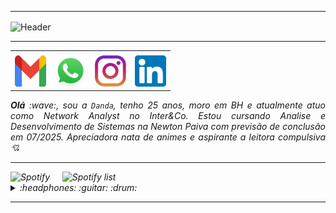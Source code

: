 
-----
<div>
<img align="center" alt="Header" src="https://github.com/ayandraa/ayandraa/blob/main/img/header2.png?raw=true"/>
</div>

-----

<div align="center">
<table>
<tr>
 <td align="center" colspan="11"></td>
</tr> 
<tr>
<td><a href="mailto:ayandrasuellen@gmail.com" target="_blank"><img src="https://github.com/ayandraa/ayandraa/blob/main/img/gmail3.png?raw=true" width="50px" height="50px"/></a>
</td>
<td><a href="https://wa.me/5531997265835" target="_blank"><img src="https://github.com/ayandraa/ayandraa/blob/main/img/wpp2.png?raw=true" width="50px" height="50px"/></a>
</td>
<td><a href="https://www.instagram.com/dandahatake/" target="_blank"><img src="https://github.com/ayandraa/ayandraa/blob/main/img/insta2.png?raw=true" width="50px" height="50px"/></a>
</td>
<td><a href="https://www.linkedin.com/in/ayandraa/" target="_blank"><img src="https://github.com/ayandraa/ayandraa/blob/main/img/linkedin2.png?raw=true" width="50px" height="50px"/></a>
</td>
</table>

</div>
<div align="justify">
<i><b>Olá</b> :wave:, sou a <code>Danda</code>, tenho 25 anos, moro em BH e atualmente atuo como Network Analyst no Inter&Co. Estou cursando Analise e Desenvolvimento de Sistemas na Newton Paiva com previsão de conclusão em 07/2025. Apreciadora nata de animes e aspirante a leitora compulsiva 💘


 
-----











<div>
<img alt="Spotify" width="200px" height="270px" src="https://spotify-github-profile.vercel.app/api/view?uid=ayandrasuellen&cover_image=true&theme=default"/> &nbsp; &nbsp; 
<img alt="Spotify list" width="200px" height="270px" src="https://spotify-recently-played-readme.vercel.app/api?user=ayandrasuellen&count=10"/>
</div>
<div>
<details>
<summary>:headphones: :guitar: :drum:</summary>

</details>
</div>
</div>

-----
